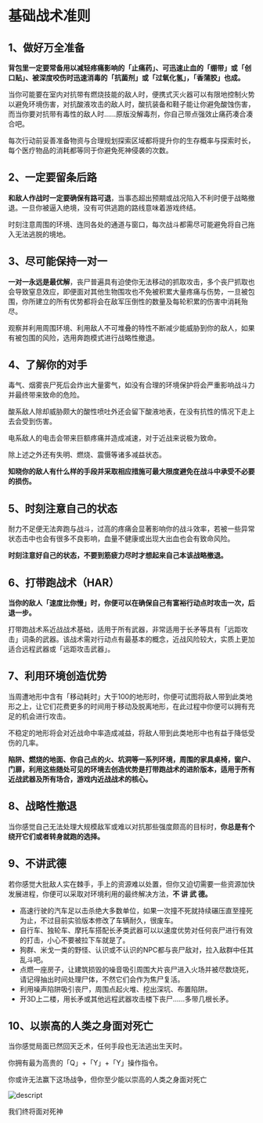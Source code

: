 <h1>基础战术准则</h1>
<h2>1、做好万全准备</h2>
<p><strong>背包里一定要常备用以减轻疼痛影响的「止痛药」、可迅速止血的「绷带」或「创口贴」、被深度咬伤时迅速消毒的「抗菌剂」或「过氧化氢」，「香蒲胶」也成。</strong></p>
<p>当你可能要在室内对抗带有燃烧技能的敌人时，便携式灭火器可以有限地控制火势以避免环境伤害，对抗酸液攻击的敌人时，酸抗装备和鞋子能让你避免酸蚀伤害，而当你要对抗带有毒性的敌人时……原版没解毒剂，你自己带点强效止痛药凑合凑合吧。</p>
<p>每次行动前妥善准备物资与合理规划探索区域都将提升你的生存概率与探索时长，每个医疗物品的消耗都等同于你避免死神侵袭的次数。</p>
<h2>2、一定要留条后路</h2>
<p><strong>和敌人作战时一定要确保有路可退</strong>，当事态超出预期或战况陷入不利时便于战略撤退。一旦你被逼入绝境，没有可供逃跑的路线意味着游戏终结。</p>
<p>时刻注意周围的环境、连同各处的通道与窗口，每次战斗都需尽可能避免将自己拖入无法逃脱的境地。</p>
<h2>3、尽可能保持一对一</h2>
<p><strong>一对一永远是最优解</strong>，丧尸普遍具有迫使你无法移动的抓取攻击，多个丧尸抓取也会导致窒息效应，即便面对其他生物围攻也不免被积累大量疼痛与伤势，一旦被包围，你所建立的所有优势都将会在敌军压倒性的数量及每轮积累的伤害中消耗殆尽。</p>
<p>观察并利用周围环境、利用敌人不可堆叠的特性不断减少能威胁到你的敌人，如果有被包围的风险，选用奔跑模式进行战略性撤退。</p>
<h2>4、了解你的对手</h2>
<p>毒气、烟雾丧尸死后会炸出大量雾气，如没有合理的环境保护将会严重影响战斗力并最终带来致命的危险。</p>
<p>酸系敌人除却威胁颇大的酸性喷吐外还会留下酸液地表，在没有抗性的情况下走上去会受到伤害。</p>
<p>电系敌人的电击会带来巨额疼痛并造成减速，对于近战来说极为致命。</p>
<p>除上述之外还有失明、燃烧、震慑等诸多减益状态。</p>
<p><strong>知晓你的敌人有什么样的手段并采取相应措施可最大限度避免在战斗中承受不必要的损伤。</strong></p>
<h2>5、时刻注意自己的状态</h2>
<p>耐力不足便无法奔跑与战斗，过高的疼痛会显著影响你的战斗效率，若被一些异常状态击中也会有很多不良影响，血量不健康或出现大出血也会有致命风险。</p>
<p><strong>时刻注意好自己的状态，不要到筋疲力尽时才想起来自己本该战略撤退。</strong></p>
<h2>6、打带跑战术（HAR）</h2>
<p><strong>当你的敌人「速度比你慢」时，你便可以在确保自己有富裕行动点时攻击一次，后退一步。</strong></p>
<p>打带跑战术系近战战术基础，适用于所有武器，非常适用于长矛等具有「远距攻击」词条的武器。该战术需对行动点有最基本的概念，近战风险较大，实质上更加适合远程武器或「远距攻击武器」。</p>
<h2>7、利用环境创造优势</h2>
<p>当周遭地形中含有「移动耗时」大于100的地形时，你便可试图将敌人带到此类地形之上，让它们花费更多的时间用于移动及脱离地形，在此过程中你便可以拥有充足的机会进行攻击。</p>
<p>不稳定的地形将会对近战命中率造成减益，将敌人带到此类地形中也有益于降低受伤的几率。</p>
<p><strong>陷阱、燃烧的地面、你自己点的火、坑洞等一系列环境，周围的家具桌椅，窗户、门扉，利用这些随处可见的环境去创造优势是打带跑战术的进阶版本，适用于所有近战武器及所有场合，游戏内近战战术的核心。</strong></p>
<h2>8、战略性撤退</h2>
<p>当你感觉自己无法处理大规模敌军或难以对抗那些强度颇高的目标时，<strong>你总是有个绕开它们或者转身就跑的选择。</strong></p>
<h2>9、不讲武德</h2>
<p>若你感觉大批敌人实在棘手，手上的资源难以处置，但你又迫切需要一些资源加快发展进程，你便可以采取对环境利用的最终解决方法，<strong>不 讲 武 德。</strong></p>
<ul>
<li>高速行驶的汽车足以击杀绝大多数单位，如果一次撞不死就持续碾压直至撞死为止，不过目前实验版本修改了车辆耐久，很废车。</li>
<li>自行车、独轮车、摩托车搭配长矛类武器可以以速度优势对任何丧尸进行有效的打击，小心不要被拉下车就是了。</li>
<li>狗群、米戈一类的野怪、认识或不认识的NPC都与丧尸敌对，拉入敌群中任其乱斗吧。</li>
<li>点燃一座房子，让建筑损毁的噪音吸引周围大片丧尸进入火场并被尽数烧死，请记得抽出时间处理尸体，不然它们会作为焦尸复活。</li>
<li>利用噪声陷阱吸引丧尸，周围点起火堆、挖出深坑、布置陷阱。</li>
<li>开3D上二楼，用长矛或其他远程武器攻击楼下丧尸……多带几根长矛。</li>
</ul>
<h2>10、以崇高的人类之身面对死亡</h2>
<p>当你感觉局面已然回天乏术，任何手段也无法逃出生天时。</p>
<p>你拥有最为高贵的「Q」+「Y」+「Y」操作指令。</p>
<p>你或许无法赢下这场战争，但你至少能以崇高的人类之身面对死亡</p>
<p><img src="https://cdn.nlark.com/yuque/0/2023/png/2976665/1679675184425-95a73735-5993-4b79-bddb-0977683c58b8.png" alt="descript" class="align-none" /></p>
<p>我们终将面对死神</p>
